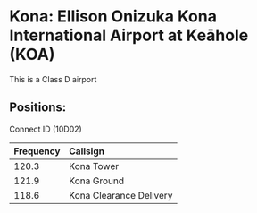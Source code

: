 # Kona: Ellison Onizuka Kona International Airport at Keāhole (KOA)

This is a Class D airport

## Positions:  
Connect ID (10D02)

| Frequency | Callsign |
| :---- | :---- |
| 120.3 | Kona Tower |
| 121.9 | Kona Ground  |
| 118.6 | Kona Clearance Delivery |

